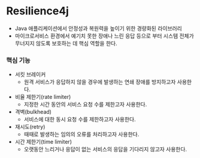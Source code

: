 # Resilience4j
- Java 애플리케이션에서 안정성과 복원력을 높이기 위한 경량화된 라이브러리
- 마이크로서비스 환경에서 예기치 못한 장애나 느린 응답 등으로 부터 시스템 전체가 무너지지 않도록 보호하는 데 핵심 역할을 한다.

### 핵심 기능
- 서킷 브레이커
	- 원격 서비스가 응답하지 않을 경우에 발생하는 연쇄 장애를 방지하고자 사용한다.
- 비율 제한기(rate limiter)
	- 지정한 시간 동안의 서비스 요청 수를 제한고자 사용한다.
- 격벽(bulkhead)
	- 서비스에 대한 동시 요청 수를 제한하고자 사용한다.
- 재시도(retry)
	- 때때로 발생하는 임의의 오류를 처리하고자 사용한다.
- 시간 제한기(time limiter)
	- 오랫동안 느리거나 응답이 없는 서비스의 응답을 기다리지 않고자 사용한다.
